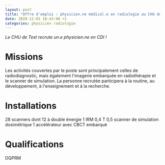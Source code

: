 ```yaml
---
layout: post
title: "Offre d'emploi : physicien.ne médical.e en radiologie au CHU de Test"
date: 2020-12-01 16:43:00 +1
categories: physicien radiologie
---
```


*Le CHU de Test recrute un.e physicien.ne en CDI !*

# Missions
Les activités couvertes par le poste sont principalement celles de radiodiagnostic, mais également l'imagerie embarquée en radiothérapie et le scanner de simulation. La personne recrutée participera à la routine, au développement, à l'enseignement et à la recherche.

# Installations
28 scanners dont 12 à double énergie
1 IRM 0,4 T
0,5 scanner de simulation dosimétrique
1 accélérateur avec CBCT embarqué

# Qualifications
DQPRM
